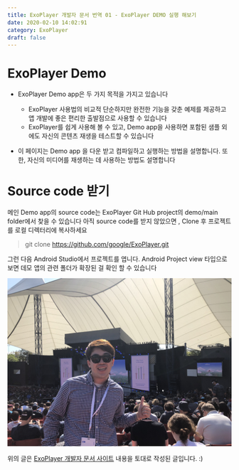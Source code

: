 ```yaml
---
title: ExoPlayer 개발자 문서 번역 01 - ExoPlayer DEMO 실행 해보기
date: 2020-02-10 14:02:91
category: ExoPlayer
draft: false
---
```


# ExoPlayer Demo

- ExoPlayer Demo app은 두 가지 목적을 가지고 있습니다
  - ExoPlayer 사용법의 비교적 단순하지만 완전한 기능을 갖춘 예제를 제공하고 앱 개발에 좋은 편리한 출발점으로 사용할 수 있습니다
  - ExoPlayer를 쉽게 사용해 볼 수 있고, Demo app을 사용하면 포함된 샘플 외에도 자신의 콘텐츠 재생을 테스트할 수 있습니다
 
- 이 페이지는 Demo app 을 다운 받고 컴파일하고 실행하는 방법을 설명합니다. 또한, 자신의 미디어를 재생하는 데 사용하는 방법도 설명합니다


# Source code 받기

메인 Demo app의 source code는 ExoPlayer Git Hub project의 demo/main folder에서 찾을 수 있습니다
아직 source code를 받지 않았으면 , Clone 후 프로젝트를 로컬 디렉터리에 복사하세요


> git clone https://github.com/google/ExoPlayer.git


그런 다음 Android Studio에서 프로젝트를 엽니다. Android Project view 타입으로 보면 데모 앱의 관련 폴더가 확장된 걸 확인 할 수 있습니다

![Figure 1. The project in Android Studio ](https://github.com/superbderrick/Blog/blob/master/content/assets/googlep.jpeg?raw=true)


위의 글은 [ExoPlayer 개발자 문서 사이트](https://exoplayer.dev/) 내용을 토대로 작성된 글입니다. :) 
